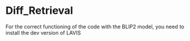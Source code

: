 # Diff_Retrieval

For the correct functioning of the code with the BLIP2 model, you need to install the dev version of LAVIS 
